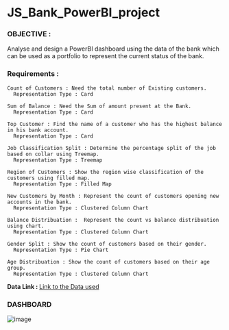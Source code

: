 # JS_Bank_PowerBI_project

<h3>OBJECTIVE : </h3>
   Analyse and design a PowerBI dashboard using the data of the bank which can be used as a portfolio to represent the current status of the bank.
<h3>Requirements :</h3>

    Count of Customers : Need the total number of Existing customers. 
      Representation Type : Card
      
    Sum of Balance : Need the Sum of amount present at the Bank.
      Representation Type : Card
      
    Top Customer : Find the name of a customer who has the highest balance in his bank account.
      Representation Type : Card   

    Job Classification Split : Determine the percentage split of the job based on collar using Treemap.
      Representation Type : Treemap

    Region of Customers : Show the region wise classification of the customers using filled map.
      Representation Type : Filled Map

    New Customers by Month : Represent the count of customers opening new accounts in the bank.
      Representation Type : Clustered Column Chart

    Balance Distribuation :  Represent the count vs balance distribuation using chart.
      Representation Type : Clustered Column Chart

    Gender Split : Show the count of customers based on their gender.
      Representation Type : Pie Chart
      
    Age Distribuation : Show the count of customers based on their age group.
      Representation Type : Clustered Column Chart

<b>Data Link : </b><a href="https://github.com/UDAYMURALI1413/JS_Bank_PowerBI_project/blob/main/JS%20BANK%20Data.xlsx">Link to the Data used</a>

<h3>DASHBOARD</h3>

![image](https://github.com/user-attachments/assets/065ca022-328d-435f-9db5-db10f7227c98)
